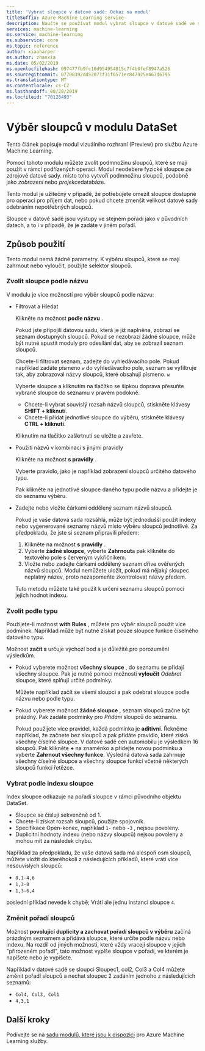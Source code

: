 ```yaml
---
title: 'Vybrat sloupce v datové sadě: Odkaz na modul'
titleSuffix: Azure Machine Learning service
description: Naučte se používat modul vybrat sloupce v datové sadě ve službě Azure Machine Learning k výběru podmnožiny sloupců, které se mají použít v rámci navazujících operací.
services: machine-learning
ms.service: machine-learning
ms.subservice: core
ms.topic: reference
author: xiaoharper
ms.author: zhanxia
ms.date: 05/02/2019
ms.openlocfilehash: 097477fb9fc10d954954815c7f4b0fef8947a526
ms.sourcegitcommit: 07700392dd52071f31f0571ec847925e467d6795
ms.translationtype: MT
ms.contentlocale: cs-CZ
ms.lasthandoff: 08/28/2019
ms.locfileid: "70128493"
---
```

# <a name="select-columns-in-dataset-module"></a>Výběr sloupců v modulu DataSet

Tento článek popisuje modul vizuálního rozhraní (Preview) pro službu Azure Machine Learning.

Pomocí tohoto modulu můžete zvolit podmnožinu sloupců, které se mají použít v rámci podřízených operací. Modul neodebere fyzické sloupce ze zdrojové datové sady. místo toho vytvoří podmnožinu sloupců, podobně jako *zobrazení* nebo *projekce*databáze.

Tento modul je užitečný v případě, že potřebujete omezit sloupce dostupné pro operaci pro příjem dat, nebo pokud chcete zmenšit velikost datové sady odebráním nepotřebných sloupců.

Sloupce v datové sadě jsou výstupy ve stejném pořadí jako v původních datech, a to i v případě, že je zadáte v jiném pořadí.

## <a name="how-to-use"></a>Způsob použití

Tento modul nemá žádné parametry. K výběru sloupců, které se mají zahrnout nebo vyloučit, použijte selektor sloupců.

### <a name="choose-columns-by-name"></a>Zvolit sloupce podle názvu

V modulu je více možností pro výběr sloupců podle názvu: 

+ Filtrovat a Hledat

    Klikněte na možnost **podle názvu** .

    Pokud jste připojili datovou sadu, která je již naplněna, zobrazí se seznam dostupných sloupců. Pokud se nezobrazí žádné sloupce, může být nutné spustit moduly pro odesílání dat, aby se zobrazil seznam sloupců.

    Chcete-li filtrovat seznam, zadejte do vyhledávacího pole. Pokud například zadáte písmeno `w` do vyhledávacího pole, seznam se vyfiltruje tak, aby zobrazoval názvy sloupců, které obsahují písmeno. `w`

    Vyberte sloupce a kliknutím na tlačítko se šipkou doprava přesuňte vybrané sloupce do seznamu v pravém podokně.

    + Chcete-li vybrat souvislý rozsah názvů sloupců, stiskněte klávesy **SHIFT + kliknutí**.
    + Chcete-li přidat jednotlivé sloupce do výběru, stiskněte klávesy **CTRL + kliknutí**.

    Kliknutím na tlačítko zaškrtnutí se uložte a zavřete.

+ Použití názvů v kombinaci s jinými pravidly

    Klikněte na možnost **s pravidly** .
    
    Vyberte pravidlo, jako je například zobrazení sloupců určitého datového typu.

    Pak klikněte na jednotlivé sloupce daného typu podle názvu a přidejte je do seznamu výběru.

+ Zadejte nebo vložte čárkami oddělený seznam názvů sloupců.

    Pokud je vaše datová sada rozsáhlá, může být jednodušší použít indexy nebo vygenerované seznamy názvů místo výběru sloupců jednotlivě. Za předpokladu, že jste si seznam připravili předem:

    1. Klikněte na možnost **s pravidly** . 
    2. Vyberte **žádné sloupce**, vyberte **Zahrnout**a pak klikněte do textového pole s červeným vykřičníkem. 
    3. Vložte nebo zadejte čárkami oddělený seznam dříve ověřených názvů sloupců. Modul nemůžete uložit, pokud má nějaký sloupec neplatný název, proto nezapomeňte zkontrolovat názvy předem.
    
    Tuto metodu můžete také použít k určení seznamu sloupců pomocí jejich hodnot indexu. 

### <a name="choose-by-type"></a>Zvolit podle typu

Použijete-li možnost **with Rules** , můžete pro výběr sloupců použít více podmínek. Například může být nutné získat pouze sloupce funkce číselného datového typu.

Možnost **začít s** určuje výchozí bod a je důležité pro porozumění výsledkům. 

+ Pokud vyberete možnost **všechny sloupce** , do seznamu se přidají všechny sloupce. Pak je nutné pomocí možnosti **vyloučit** *Odebrat* sloupce, které splňují určité podmínky. 

    Můžete například začít se všemi sloupci a pak odebrat sloupce podle názvu nebo podle typu.

+ Pokud vyberete možnost **žádné sloupce** , seznam sloupců začne být prázdný. Pak zadáte podmínky pro *Přidání* sloupců do seznamu. 

    Pokud použijete více pravidel, každá podmínka je **aditivní**. Řekněme například, že začnete bez sloupců a pak přidáte pravidlo, které získá všechny číselné sloupce. V datové sadě cen automobilu je výsledkem 16 sloupců. Pak klikněte **+** na znaménko a přidejte novou podmínku a vyberte **Zahrnout všechny funkce**. Výsledná datová sada zahrnuje všechny číselné sloupce a všechny sloupce funkcí včetně některých sloupců funkcí řetězce.

### <a name="choose-by-column-index"></a>Vybrat podle indexu sloupce

Index sloupce odkazuje na pořadí sloupce v rámci původního objektu DataSet.

+ Sloupce se číslují sekvenčně od 1.  
+ Chcete-li získat rozsah sloupců, použijte spojovník. 
+ Specifikace Open-konec, například `1-` nebo `-3` , nejsou povoleny.
+ Duplicitní hodnoty indexu (nebo názvy sloupců) nejsou povoleny a mohou mít za následek chybu.

Například za předpokladu, že vaše datová sada má alespoň osm sloupců, můžete vložit do kteréhokoli z následujících příkladů, které vrátí více nesouvislých sloupců: 

+ `8,1-4,6`
+ `1,3-8`
+ `1,3-6,4` 

poslední příklad nevede k chybě; Vrátí ale jednu instanci sloupce `4`.



### <a name="change-order-of-columns"></a>Změnit pořadí sloupců

Možnost **povolující duplicity a zachovat pořadí sloupců v výběru** začíná prázdným seznamem a přidává sloupce, které určíte podle názvu nebo indexu. Na rozdíl od jiných možností, které vždy vracejí sloupce v jejich "přirozeném pořadí", tato možnost vypíše sloupce v pořadí, ve kterém je napíšete nebo je vypíšete. 

Například v datové sadě se sloupci Sloupec1, col2, Col3 a Col4 můžete změnit pořadí sloupců a nechat sloupec 2 zadáním jednoho z následujících seznamů:

+ `Col4, Col3, Col1`
+ `4,3,1`


## <a name="next-steps"></a>Další kroky

Podívejte se na [sadu modulů, které jsou k dispozici](module-reference.md) pro Azure Machine Learning služby. 
